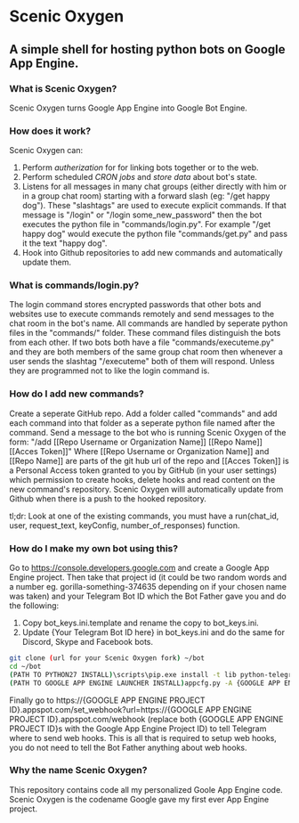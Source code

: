 # Scenic Oxygen
## A simple shell for hosting python bots on Google App Engine.

### What is Scenic Oxygen?
Scenic Oxygen turns Google App Engine into Google Bot Engine.

### How does it work?
Scenic Oxygen can: 
1. Perform *autherization* for for linking bots together or to the web.
2. Perform scheduled *CRON jobs* and *store data* about bot's state. 
3. Listens for all messages in many chat groups (either directly with him or in a group chat room) starting with a forward slash  (eg: "/get happy dog"). These "slashtags" are used to execute explicit commands. If that message is "/login" or "/login some_new_password" then the bot executes the python file in "commands/login.py". For example "/get happy dog" would execute the python file "commands/get.py" and pass it the text "happy dog".
4. Hook into Github repositories to add new commands and automatically update them.

### What is commands/login.py?
The login command stores encrypted passwords that other bots and websites use to execute commands remotely and send messages to the chat room in the bot's name. All commands are handled by seperate python files in the "commands/" folder. These command files distinguish the bots from each other. If two bots both have a file "commands/executeme.py" and they are both members of the same group chat room then whenever a user sends the slashtag "/executeme" both of them will respond. Unless they are programmed not to like the login command is.

### How do I add new commands?
Create a seperate GitHub repo. Add a folder called "commands" and add each command into that folder as a seperate python file named after the command. Send a message to the bot who is running Scenic Oxygen of the form: "/add [[Repo Username or Organization Name]] [[Repo Name]] [[Acces Token]]" Where [[Repo Username or Organization Name]] and [[Repo Name]] are parts of the git hub url of the repo and [[Acces Token]] is a Personal Access token granted to you by GitHub (in your user settings) which permission to create hooks, delete hooks and read content on the new command's repository. Scenic Oxygen willl automatically update from Github when there is a push to the hooked repository.

tl;dr: Look at one of the existing commands, you must have a run(chat_id, user, request_text, keyConfig, number_of_responses) function.

### How do I make my own bot using this?
Go to https://console.developers.google.com and create a Google App Engine project. Then take that project id (it could be two random words and a number eg. gorilla-something-374635 depending on if your chosen name was taken) and your Telegram Bot ID which the Bot Father gave you and do the following:

1. Copy bot_keys.ini.template and rename the copy to bot_keys.ini.
2. Update {Your Telegram Bot ID here} in bot_keys.ini and do the same for Discord, Skype and Facebook bots.

```bash
git clone (url for your Scenic Oxygen fork) ~/bot
cd ~/bot
(PATH TO PYTHON27 INSTALL)\scripts\pip.exe install -t lib python-telegram-bot
(PATH TO GOOGLE APP ENGINE LAUNCHER INSTALL)appcfg.py -A {GOOGLE APP ENGINE PROJECT ID} update .
```

Finally go to https://{GOOGLE APP ENGINE PROJECT ID}.appspot.com/set_webhook?url=https://{GOOGLE APP ENGINE PROJECT ID}.appspot.com/webhook (replace both {GOOGLE APP ENGINE PROJECT ID}s with the Google App Engine Project ID) to tell Telegram where to send web hooks. This is all that is required to setup web hooks, you do not need to tell the Bot Father anything about web hooks.

### Why the name Scenic Oxygen?
This repository contains code all my personalized Goole App Engine code. Scenic Oxygen is the codename Google gave my first ever App Engine project.
